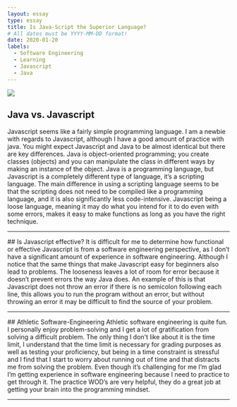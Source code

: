 ```yaml
---
layout: essay
type: essay
title: Is Java-Script the Superior Language?
# All dates must be YYYY-MM-DD format!
date: 2020-01-20
labels:
  - Software Engineering
  - Learning
  - Javascript
  - Java
---
```


<img class="ui image" src="{{ site.baseurl }}/images/maxresdefault.jpg">

## Java vs. Javascript
Javascript seems like a fairly simple programming language. I am a newbie with regards to Javascript, although I have a good amount of practice with java. You might expect Javascript and Java to be almost identical but there are key differences. Java is object-oriented programming; you create classes (objects) and you can manipulate the class in different ways by making an instance of the object. Java is a programming language, but Javascript is a completely different type of language, it’s a scripting language. The main difference in using a scripting language seems to be that the scripting does not need to be compiled like a programming language, and it is also significantly less code-intensive. Javascript being a loose language, meaning it may do what you intend for it to do even with some errors, makes it easy to make functions as long as you have the right technique. 
<hr>
## Is Javascript effective?
  It is difficult for me to determine how functional or effective Javascript is from a software engineering perspective, as I don’t have a significant amount of experience in software engineering. Although I notice that the same things that make Javascript easy for beginners also lead to problems. The looseness leaves a lot of room for error because it doesn’t prevent errors the way Java does. An example of this is that Javascript does not throw an error if there is no semicolon following each line, this allows you to run the program without an error, but without throwing an error it may be difficult to find the source of your problem.
<hr>
## Athletic Software-Engineering
  Athletic software engineering is quite fun. I personally enjoy problem-solving and I get a lot of gratification from solving a difficult problem. The only thing I don't like about it is the time limit, I understand that the time limit is necessary for grading purposes as well as testing your proficiency, but being in a time constraint is stressful and I find that I start to worry about running out of time and that distracts me from solving the problem. Even though it’s challenging for me I’m glad I’m getting experience in software engineering because I need to practice to get through it. The practice WOD’s are very helpful, they do a great job at getting your brain into the programming mindset.

<hr>
